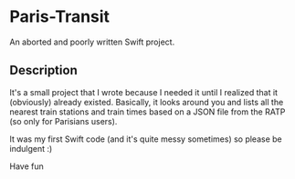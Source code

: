 # Paris-Transit
An aborted and poorly written Swift project.

## Description
It's a small project that I wrote because I needed it until I realized that it (obviously) already existed.
Basically, it looks around you and lists all the nearest train stations and train times based on a JSON file from the RATP (so only for Parisians users).

It was my first Swift code (and it's quite messy sometimes) so please be indulgent :)

Have fun

